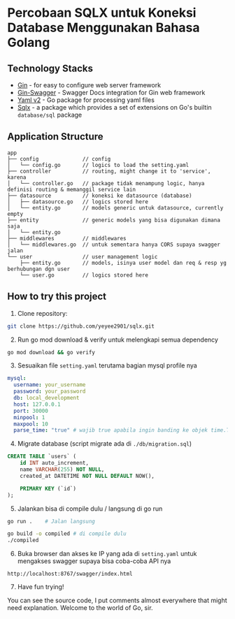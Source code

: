 # Percobaan SQLX untuk Koneksi Database Menggunakan Bahasa Golang
## Technology Stacks
- [Gin](https://github.com/gin-gonic/gin) - for easy to configure web server framework
- [Gin-Swagger](https://github.com/swaggo/gin-swagger) - Swagger Docs integration for Gin web framework
- [Yaml v2](https://github.com/go-yaml/yaml/tree/v2.4.0) - Go package for processing yaml files
- [Sqlx](https://github.com/jmoiron/sqlx) - a package which provides a set of extensions on Go's builtin `database/sql` package

## Application Structure
```
app
├── config              // config
│   └── config.go       // logics to load the setting.yaml
├── controller          // routing, might change it to 'service', karena
│   └── controller.go   // package tidak menampung logic, hanya definisi routing & memanggil service lain
├── datasource          // koneksi ke datasource (database)
│   ├── datasource.go   // logics stored here
│   └── entity.go       // models generic untuk datasource, currently empty
├── entity              // generic models yang bisa digunakan dimana saja
│   └── entity.go
├── middlewares         // middlewares
│   └── middlewares.go  // untuk sementara hanya CORS supaya swagger jalan
└── user                // user management logic
    ├── entity.go       // models, isinya user model dan req & resp yg berhubungan dgn user
    └── user.go         // logics stored here
```

## How to try this project
1. Clone repository:
```bash
git clone https://github.com/yeyee2901/sqlx.git
```
2. Run go mod download & verify untuk melengkapi semua dependency
```bash
go mod download && go verify
```
3. Sesuaikan file `setting.yaml` terutama bagian mysql profile nya
```yaml
mysql:
  username: your_username
  password: your_password
  db: local_development
  host: 127.0.0.1
  port: 30000
  minpool: 1
  maxpool: 10
  parse_time: "true" # wajib true apabila ingin banding ke objek time.Time
```
4. Migrate database (script migrate ada di `./db/migration.sql`)
```sql
CREATE TABLE `users` (
    id INT auto_increment,
    name VARCHAR(255) NOT NULL,
    created_at DATETIME NOT NULL DEFAULT NOW(),

    PRIMARY KEY (`id`)
);
```
5. Jalankan bisa di compile dulu / langsung di go run
```bash
go run .    # Jalan langsung

go build -o compiled # di compile dulu
./compiled
```
6. Buka browser dan akses ke IP yang ada di `setting.yaml` untuk mengakses swagger supaya bisa coba-coba API nya
```
http://localhost:8767/swagger/index.html
```
7. Have fun trying!

You can see the source code, I put comments almost everywhere that might need explanation.
Welcome to the world of Go, sir.
